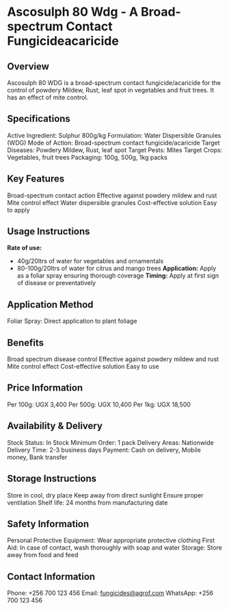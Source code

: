 # Ascosulph 80 Wdg - A Broad-spectrum Contact Fungicideacaricide

## Overview
Ascosulph 80 WDG is a broad-spectrum contact fungicide/acaricide for the control of powdery Mildew, Rust, leaf spot in vegetables and fruit trees. It has an effect of mite control.

## Specifications
Active Ingredient: Sulphur 800g/kg
Formulation: Water Dispersible Granules (WDG)
Mode of Action: Broad-spectrum contact fungicide/acaricide
Target Diseases: Powdery Mildew, Rust, leaf spot
Target Pests: Mites
Target Crops: Vegetables, fruit trees
Packaging: 100g, 500g, 1kg packs

## Key Features
Broad-spectrum contact action
Effective against powdery mildew and rust
Mite control effect
Water dispersible granules
Cost-effective solution
Easy to apply

## Usage Instructions
**Rate of use:** 
- 40g/20ltrs of water for vegetables and ornamentals
- 80-100g/20ltrs of water for citrus and mango trees
**Application:** Apply as a foliar spray ensuring thorough coverage
**Timing:** Apply at first sign of disease or preventatively

## Application Method
Foliar Spray: Direct application to plant foliage

## Benefits
Broad spectrum disease control
Effective against powdery mildew and rust
Mite control effect
Cost-effective solution
Easy to use

## Price Information
Per 100g: UGX 3,400
Per 500g: UGX 10,400
Per 1kg: UGX 18,500

## Availability & Delivery
Stock Status: In Stock
Minimum Order: 1 pack
Delivery Areas: Nationwide
Delivery Time: 2-3 business days
Payment: Cash on delivery, Mobile money, Bank transfer

## Storage Instructions
Store in cool, dry place
Keep away from direct sunlight
Ensure proper ventilation
Shelf life: 24 months from manufacturing date

## Safety Information
Personal Protective Equipment: Wear appropriate protective clothing
First Aid: In case of contact, wash thoroughly with soap and water
Storage: Store away from food and feed

## Contact Information
Phone: +256 700 123 456
Email: fungicides@agrof.com
WhatsApp: +256 700 123 456